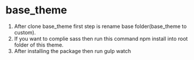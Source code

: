 # base_theme

1. After clone base_theme first step is rename base folder(base_theme to custom).
2. If you want to complie sass then run this command 
     npm install 
   into root folder of this theme.
3. After installing the package then run 
     gulp watch
